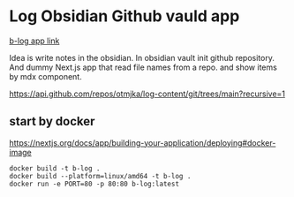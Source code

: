 # Log Obsidian Github vauld app

[b-log app link](http://b-log-app-load-balancer-1189058679.eu-north-1.elb.amazonaws.com/)

Idea is write notes in the obsidian.
In obsidian vault init github repository.
And dummy Next.js app that read file names from a repo.
and show items by mdx component.

https://api.github.com/repos/otmjka/log-content/git/trees/main?recursive=1

## start by docker

https://nextjs.org/docs/app/building-your-application/deploying#docker-image

```
docker build -t b-log .
docker build --platform=linux/amd64 -t b-log .
docker run -e PORT=80 -p 80:80 b-log:latest

```
